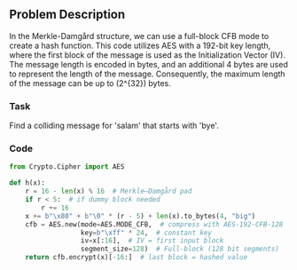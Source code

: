 ## Problem Description

In the Merkle-Damgård structure, we can use a full-block CFB mode to create a hash function. This code utilizes AES with a 192-bit key length, where the first block of the message is used as the Initialization Vector (IV). The message length is encoded in bytes, and an additional 4 bytes are used to represent the length of the message. Consequently, the maximum length of the message can be up to \(2^{32}\) bytes.

### Task

Find a colliding message for 'salam' that starts with 'bye'.

### Code

```python
from Crypto.Cipher import AES

def h(x):
    r = 16 - len(x) % 16  # Merkle–Damgård pad
    if r < 5:  # if dummy block needed
        r += 16
    x += b"\x80" + b"\0" * (r - 5) + len(x).to_bytes(4, "big")
    cfb = AES.new(mode=AES.MODE_CFB,  # compress with AES-192-CFB-128
                  key=b"\xff" * 24,  # constant key
                  iv=x[:16],  # IV = first input block
                  segment_size=128)  # Full-block (128 bit segments)
    return cfb.encrypt(x)[-16:]  # last block = hashed value
